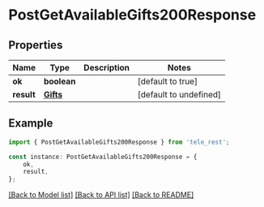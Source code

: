 # PostGetAvailableGifts200Response


## Properties

Name | Type | Description | Notes
------------ | ------------- | ------------- | -------------
**ok** | **boolean** |  | [default to true]
**result** | [**Gifts**](Gifts.md) |  | [default to undefined]

## Example

```typescript
import { PostGetAvailableGifts200Response } from 'tele_rest';

const instance: PostGetAvailableGifts200Response = {
    ok,
    result,
};
```

[[Back to Model list]](../README.md#documentation-for-models) [[Back to API list]](../README.md#documentation-for-api-endpoints) [[Back to README]](../README.md)
